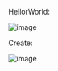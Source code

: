 HellorWorld:

![image](https://github.com/user-attachments/assets/0e538367-147e-4dc6-98c8-40eec1034711)


Create:

![image](https://github.com/user-attachments/assets/51013f17-b12b-4ed6-ac71-fa908ca01056)

